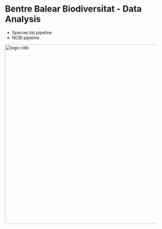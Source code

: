 # Bentre Balear Biodiversitat - Data Analysis

- Species list pipeline
- NCBI pipeline

<img width="594" alt="logo-cbb" src="https://github.com/centrebalearbiodiversitat/CBB_dataAnalysis/assets/21332064/f481e470-d981-46cc-9a37-8c141b98e868">
